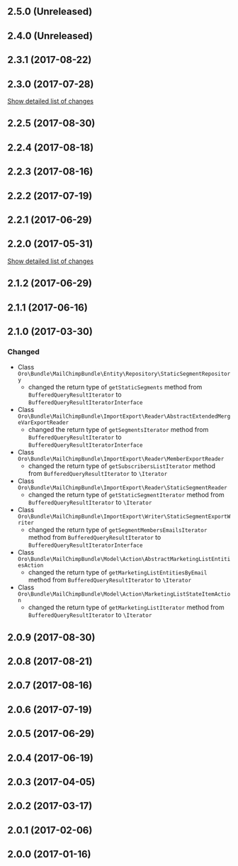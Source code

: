 ## 2.5.0 (Unreleased)
## 2.4.0 (Unreleased)

## 2.3.1 (2017-08-22)
## 2.3.0 (2017-07-28)
[Show detailed list of changes](file-incompatibilities-2-3-0.md)

## 2.2.5 (2017-08-30)
## 2.2.4 (2017-08-18)
## 2.2.3 (2017-08-16)
## 2.2.2 (2017-07-19)
## 2.2.1 (2017-06-29)
## 2.2.0 (2017-05-31)
[Show detailed list of changes](file-incompatibilities-2-2-0.md)

## 2.1.2 (2017-06-29)
## 2.1.1 (2017-06-16)
## 2.1.0 (2017-03-30)
### Changed
- Class `Oro\Bundle\MailChimpBundle\Entity\Repository\StaticSegmentRepository`
    - changed the return type of `getStaticSegments` method from `BufferedQueryResultIterator` to `BufferedQueryResultIteratorInterface`
- Class `Oro\Bundle\MailChimpBundle\ImportExport\Reader\AbstractExtendedMergeVarExportReader`
    - changed the return type of `getSegmentsIterator` method from `BufferedQueryResultIterator` to `BufferedQueryResultIteratorInterface`
- Class `Oro\Bundle\MailChimpBundle\ImportExport\Reader\MemberExportReader`
    - changed the return type of `getSubscribersListIterator` method from `BufferedQueryResultIterator` to `\Iterator`
- Class `Oro\Bundle\MailChimpBundle\ImportExport\Reader\StaticSegmentReader`
    - changed the return type of `getStaticSegmentIterator` method from `BufferedQueryResultIterator` to `\Iterator`
- Class `Oro\Bundle\MailChimpBundle\ImportExport\Writer\StaticSegmentExportWriter`
    - changed the return type of `getSegmentMembersEmailsIterator` method from `BufferedQueryResultIterator` to `BufferedQueryResultIteratorInterface`
- Class `Oro\Bundle\MailChimpBundle\Model\Action\AbstractMarketingListEntitiesAction`
    - changed the return type of `getMarketingListEntitiesByEmail` method from `BufferedQueryResultIterator` to `\Iterator`
- Class `Oro\Bundle\MailChimpBundle\Model\Action\MarketingListStateItemAction`
    - changed the return type of `getMarketingListIterator` method from `BufferedQueryResultIterator` to `\Iterator`
## 2.0.9 (2017-08-30)
## 2.0.8 (2017-08-21)
## 2.0.7 (2017-08-16)
## 2.0.6 (2017-07-19)
## 2.0.5 (2017-06-29)
## 2.0.4 (2017-06-19)
## 2.0.3 (2017-04-05)
## 2.0.2 (2017-03-17)
## 2.0.1 (2017-02-06)
## 2.0.0 (2017-01-16)
